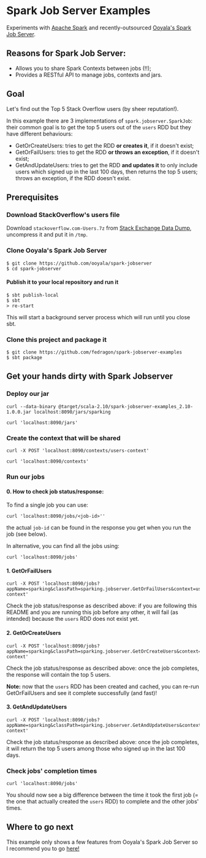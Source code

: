 # Spark Job Server Examples

Experiments with [Apache Spark](http://spark.apache.org) and recently-outsourced [Ooyala's Spark Job Server](https://github.com/ooyala/spark-jobserver).

## Reasons for Spark Job Server:

* Allows you to share Spark Contexts between jobs (!!);
* Provides a RESTful API to manage jobs, contexts and jars.

## Goal

Let's find out the Top 5 Stack Overflow users (by sheer reputation!).

In this example there are 3 implementations of `spark.jobserver.SparkJob`: their common goal is to get the top 5 users out of the `users` RDD but they have different behaviours:

* GetOrCreateUsers: tries to get the RDD **or creates it**, if it doesn't exist;
* GetOrFailUsers: tries to get the RDD **or throws an exception**, if it doesn't exist;
* GetAndUpdateUsers: tries to get the RDD **and updates it** to only include users which signed up in the last 100 days, then returns the top 5 users; throws an exception, if the RDD doesn't exist.

## Prerequisites

### Download StackOverflow's users file

Download `stackoverflow.com-Users.7z` from [Stack Exchange Data Dump](https://archive.org/details/stackexchange), uncompress it and put it in `/tmp`.

### Clone Ooyala's Spark Job Server

    $ git clone https://github.com/ooyala/spark-jobserver
    $ cd spark-jobserver

#### Publish it to your local repository and run it

    $ sbt publish-local
    $ sbt
    > re-start

This will start a background server process which will run until you close sbt.

### Clone this project and package it

    $ git clone https://github.com/fedragon/spark-jobserver-examples
    $ sbt package

## Get your hands dirty with Spark Jobserver

### Deploy our jar

    curl --data-binary @target/scala-2.10/spark-jobserver-examples_2.10-1.0.0.jar localhost:8090/jars/sparking

    curl 'localhost:8090/jars'

### Create the context that will be shared

    curl -X POST 'localhost:8090/contexts/users-context'

    curl 'localhost:8090/contexts'

### Run our jobs

#### 0. How to check job status/response:

To find a single job you can use:

    curl 'localhost:8090/jobs/<job-id>''

the actual `job-id` can be found in the response you get when you run the job (see below).

In alternative, you can find all the jobs using:

    curl 'localhost:8090/jobs'


#### 1. GetOrFailUsers

    curl -X POST 'localhost:8090/jobs?appName=sparking&classPath=sparking.jobserver.GetOrFailUsers&context=users-context'

Check the job status/response as described above: if you are following this README and you are running this job before any other, it will fail (as intended) because the `users` RDD does not exist yet.

#### 2. GetOrCreateUsers

    curl -X POST 'localhost:8090/jobs?appName=sparking&classPath=sparking.jobserver.GetOrCreateUsers&context=users-context'

Check the job status/response as described above: once the job completes, the response will contain the top 5 users.

**Note:** now that the `users` RDD has been created and cached, you can re-run GetOrFailUsers and see it complete successfully (and fast)!

#### 3. GetAndUpdateUsers

    curl -X POST 'localhost:8090/jobs?appName=sparking&classPath=sparking.jobserver.GetAndUpdateUsers&context=users-context'

Check the job status/response as described above: once the job completes, it will return the top 5 users among those who signed up in the last 100 days.

### Check jobs' completion times

    curl 'localhost:8090/jobs'

You should now see a big difference between the time it took the first job (= the one that actually created the `users` RDD) to complete and the other jobs' times.

## Where to go next

This example only shows a few features from Ooyala's Spark Job Server so I recommend you to go [here!](https://github.com/ooyala/spark-jobserver/blob/master/README.md)